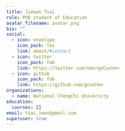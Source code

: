 ```yaml
---
title: Jiewen Tsai
role: PhD student of Education
avatar_filename: avatar.png
bio: ""
social:
  - icon: envelope
    icon_pack: fas
    link: about/#contact
  - icon: twitter
    icon_pack: fab
    link: https://twitter.com/GeorgeCushen
  - icon: github
    icon_pack: fab
    link: https://github.com/gcushen
organizations:
  - name: National ChengChi University
education:
  courses: []
email: tsai.jwen@gmail.com
superuser: true
---
```

